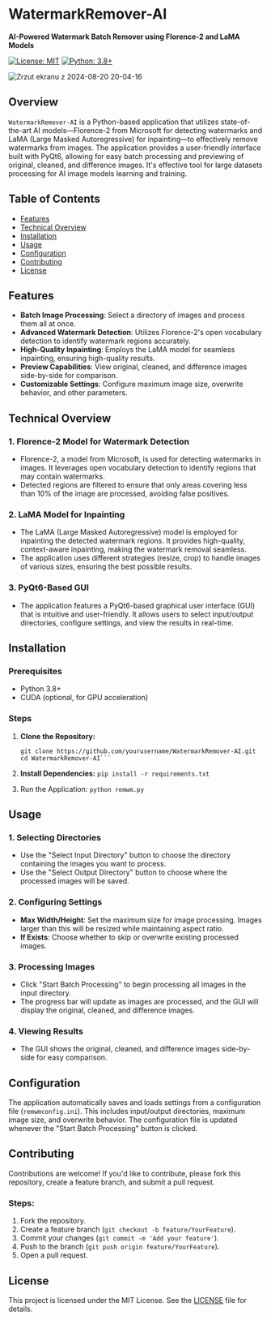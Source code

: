 # WatermarkRemover-AI

**AI-Powered Watermark Batch Remover using Florence-2 and LaMA Models**

[![License: MIT](https://img.shields.io/badge/License-MIT-blue.svg)](https://opensource.org/licenses/MIT)
[![Python: 3.8+](https://img.shields.io/badge/Python-3.8%2B-blue.svg)](https://www.python.org/downloads/)

![Zrzut ekranu z 2024-08-20 20-04-16](https://github.com/user-attachments/assets/b96f1747-ef27-47bc-8738-9baf9ae9336a)

## Overview

`WatermarkRemover-AI` is a Python-based application that utilizes state-of-the-art AI models—Florence-2 from Microsoft for detecting watermarks and LaMA (Large Masked Autoregressive) for inpainting—to effectively remove watermarks from images. The application provides a user-friendly interface built with PyQt6, allowing for easy batch processing and previewing of original, cleaned, and difference images. It's effective tool for large datasets processing for AI image models learning and training.

## Table of Contents

- [Features](#features)
- [Technical Overview](#technical-overview)
- [Installation](#installation)
- [Usage](#usage)
- [Configuration](#configuration)
- [Contributing](#contributing)
- [License](#license)

## Features

- **Batch Image Processing**: Select a directory of images and process them all at once.
- **Advanced Watermark Detection**: Utilizes Florence-2's open vocabulary detection to identify watermark regions accurately.
- **High-Quality Inpainting**: Employs the LaMA model for seamless inpainting, ensuring high-quality results.
- **Preview Capabilities**: View original, cleaned, and difference images side-by-side for comparison.
- **Customizable Settings**: Configure maximum image size, overwrite behavior, and other parameters.

## Technical Overview

### 1. **Florence-2 Model for Watermark Detection**
   - Florence-2, a model from Microsoft, is used for detecting watermarks in images. It leverages open vocabulary detection to identify regions that may contain watermarks.
   - Detected regions are filtered to ensure that only areas covering less than 10% of the image are processed, avoiding false positives.

### 2. **LaMA Model for Inpainting**
   - The LaMA (Large Masked Autoregressive) model is employed for inpainting the detected watermark regions. It provides high-quality, context-aware inpainting, making the watermark removal seamless.
   - The application uses different strategies (resize, crop) to handle images of various sizes, ensuring the best possible results.

### 3. **PyQt6-Based GUI**
   - The application features a PyQt6-based graphical user interface (GUI) that is intuitive and user-friendly. It allows users to select input/output directories, configure settings, and view the results in real-time.

## Installation

### Prerequisites

- Python 3.8+
- CUDA (optional, for GPU acceleration)

### Steps

1. **Clone the Repository:**

   ```
   git clone https://github.com/yourusername/WatermarkRemover-AI.git
   cd WatermarkRemover-AI```

2. **Install Dependencies:** 
   ```pip install -r requirements.txt```

3. Run the Application:
   ```python remwm.py```

## Usage

### 1. **Selecting Directories**
   - Use the "Select Input Directory" button to choose the directory containing the images you want to process.
   - Use the "Select Output Directory" button to choose where the processed images will be saved.

### 2. **Configuring Settings**
   - **Max Width/Height**: Set the maximum size for image processing. Images larger than this will be resized while maintaining aspect ratio.
   - **If Exists**: Choose whether to skip or overwrite existing processed images.

### 3. **Processing Images**
   - Click "Start Batch Processing" to begin processing all images in the input directory.
   - The progress bar will update as images are processed, and the GUI will display the original, cleaned, and difference images.

### 4. **Viewing Results**
   - The GUI shows the original, cleaned, and difference images side-by-side for easy comparison.

## Configuration

The application automatically saves and loads settings from a configuration file (`remwmconfig.ini`). This includes input/output directories, maximum image size, and overwrite behavior. The configuration file is updated whenever the "Start Batch Processing" button is clicked.

## Contributing

Contributions are welcome! If you'd like to contribute, please fork this repository, create a feature branch, and submit a pull request.

### Steps:

1. Fork the repository.
2. Create a feature branch (`git checkout -b feature/YourFeature`).
3. Commit your changes (`git commit -m 'Add your feature'`).
4. Push to the branch (`git push origin feature/YourFeature`).
5. Open a pull request.

## License

This project is licensed under the MIT License. See the [LICENSE](LICENSE) file for details.
   
